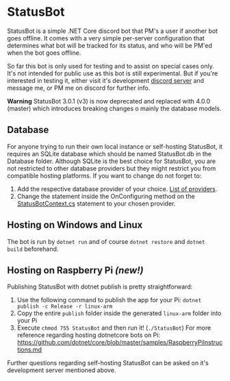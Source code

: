 # StatusBot

StatusBot is a simple .NET Core discord bot that PM's a user if another bot goes offline. It comes with a very simple per-server configuration that determines what bot will be tracked for its status, and who will be PM'ed when the bot goes offline.

So far this bot is only used for testing and to assist on special cases only. It's not intended for public use as this bot is still experimental. But if you're interested in testing it, either visit it's development [discord server](https://discord.gg/HPpxujb) and message me, or PM me on discord for further info.

**Warning** StatusBot 3.0.1 (v3) is now deprecated and replaced with 4.0.0 (master) which introduces breaking changes o mainly the database models.

## Database
For anyone trying to run their own local instance or self-hosting StatusBot, it requires an SQLite database which should be named StatusBot.db in the Database folder.
Although SQLite is the best choice for StatusBot, you are not restricted to other database providers but they might restrict you from compatible hosting platforms. If you want to change do not forget to:
1. Add the respective database provider of your choice. [List of providers](https://docs.microsoft.com/en-us/ef/core/providers/).
2. Change the statement inside the OnConfiguring method on the [StatusBotContext.cs](https://github.com/StahlFerro/StatusBot/blob/master/StatusBot/Services/StatusBotContext.cs) statement to your chosen provider.

## Hosting on Windows and Linux
The bot is run by `dotnet run` and of course `dotnet restore` and `dotnet build` beforehand.

## Hosting on Raspberry Pi *(new!)*
Publishing StatusBot with dotnet publish is pretty straightforward:
1. Use the following command to publish the app for your Pi: `dotnet publish -c Release -r linux-arm`
2. Copy the entire `publish` folder inside the generated `linux-arm` folder into your Pi
3. Execute `chmod 755 StatusBot` and then run it! (`./StatusBot`)
For more reference regarding hosting dotnetcore bots on Pi: https://github.com/dotnet/core/blob/master/samples/RaspberryPiInstructions.md

Further questions regarding self-hosting StatusBot can be asked on it's development server mentioned above.
